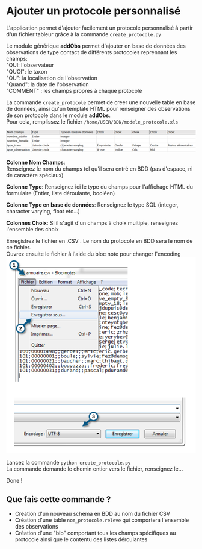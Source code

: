 # Ajouter un protocole personnalisé

L'application permet d'ajouter facilement un protocole personnalisé à partir d'un fichier tableur grâce à la commande `create_protocole.py`  

Le module générique **addObs** permet d'ajouter en base de données des observations de type contact de différents protocoles reprennant les champs:   
"QUI: l'observateur  
"QUOI": le taxon  
"OU": la localisation de l'observation  
"Quand": la date de l'observation  
"COMMENT" : les champs propres à chaque protocole

La commande `create_protocole` permet de creer une nouvelle table en base de données, ainsi qu'un template HTML pour renseigner des observations de son protocole dans le module **addObs**.  
Pour cela, remplissez le fichier `/home/USER/BDN/modele_protocole.xls`  
  
![modele_protocole](https://github.com/TheoLechemia/BDN/blob/master/documentation/images/modele_protocoe.PNG)
  
  
**Colonne Nom Champs**:  
Renseignez le nom du champs tel qu'il sera entré en BDD (pas d'espace, ni de caractère spéciaux)  
  
**Colonne Type**:
Renseignez ici le type du champs pour l'affichage HTML du formulaire (Entier, liste déroulante, booléen)
  
**Colonne Type en base de donnée**s:
Renseignez le type SQL (integer, character varying, float etc...)
  
**Colonnes Choix**:
Si il s'agit d'un champs à choix multiple, renseignez l'ensemble des choix  

Enregistrez le fichier en .CSV . Le nom du protocole en BDD sera le nom de ce fichier.  
Ouvrez ensuite le fichier à l'aide du bloc note pour changer l'encoding
![modele_protocole](https://github.com/TheoLechemia/BDN/blob/master/documentation/images/utf_8.png)

Lancez la commande `python create_protocole.py`  
La commande demande le chemin entier vers le fichier, renseignez le...

Done !

## Que fais cette commande ?

* Creation d'un nouveau schema en BDD au nom du fichier CSV
* Création d'une table `nom_protocole.releve` qui comportera l'ensemble des observations
* Création d'une "bib" comportant tous les champs spécifiques au protocole ainsi que le contentu des listes déroulantes






